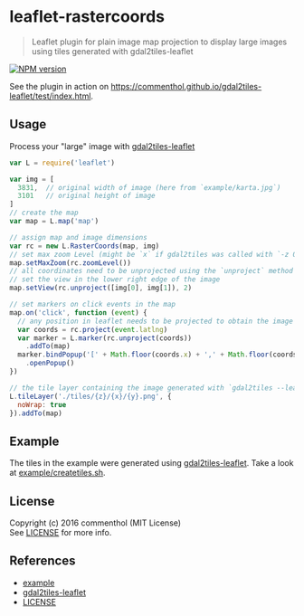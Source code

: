 # leaflet-rastercoords

> Leaflet plugin for plain image map projection to display large images using tiles generated with gdal2tiles-leaflet

[![NPM version](https://badge.leaflet-rastercoordsfury.io/js/leaflet-rastercoords.svg)](https://www.npmjs.com/package/leaflet-rastercoords)

See the plugin in action on https://commenthol.github.io/gdal2tiles-leaflet/test/index.html.

## Usage

Process your "large" image with [gdal2tiles-leaflet][]

```js
var L = require('leaflet')

var img = [
  3831,  // original width of image (here from `example/karta.jpg`)
  3101   // original height of image
]
// create the map
var map = L.map('map')

// assign map and image dimensions
var rc = new L.RasterCoords(map, img)
// set max zoom Level (might be `x` if gdal2tiles was called with `-z 0-x` option)
map.setMaxZoom(rc.zoomLevel())
// all coordinates need to be unprojected using the `unproject` method
// set the view in the lower right edge of the image
map.setView(rc.unproject([img[0], img[1]), 2)

// set markers on click events in the map
map.on('click', function (event) {
  // any position in leaflet needs to be projected to obtain the image coordinates
  var coords = rc.project(event.latlng)
  var marker = L.marker(rc.unproject(coords))
    .addTo(map)
  marker.bindPopup('[' + Math.floor(coords.x) + ',' + Math.floor(coords.y) + ']')
    .openPopup()
})

// the tile layer containing the image generated with `gdal2tiles --leaflet -p raster -w none <img> tiles`
L.tileLayer('./tiles/{z}/{x}/{y}.png', {
  noWrap: true
}).addTo(map)
```

## Example

The tiles in the example were generated using [gdal2tiles-leaflet][].
Take a look at [example/createtiles.sh](./example/createtiles.sh).

## License

Copyright (c) 2016 commenthol (MIT License)  
See [LICENSE][] for more info.

## References

<!-- !ref -->

* [example][example]
* [gdal2tiles-leaflet][gdal2tiles-leaflet]
* [LICENSE][LICENSE]

<!-- ref! -->

[LICENSE]: ./LICENSE
[gdal2tiles-leaflet]: https://github.com/commenthol/gdal2tiles-leaflet
[example]: https://commenthol.github.io/gdal2tiles-leaflet/test/index.html

